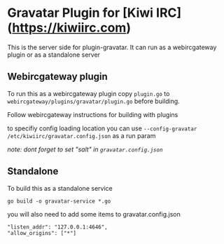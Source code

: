 # Gravatar Plugin for [Kiwi IRC] (https://kiwiirc.com)

This is the server side for plugin-gravatar. It can run as a webircgateway plugin or as a standalone server

## Webircgateway plugin

To run this as a webircgateway plugin copy `plugin.go` to `webircgateway/plugins/gravatar/plugin.go` before building.

Follow webircgateway instructions for building with plugins

to specifiy config loading location you can use `--config-gravatar /etc/kiwiirc/gravatar.config.json` as a run param

_note: dont forget to set "salt" in `gravatar.config.json`_

## Standalone

To build this as a standalone service

```
go build -o gravatar-service *.go
```

you will also need to add some items to gravatar.config.json

```
"listen_addr": "127.0.0.1:4646",
"allow_origins": ["*"]
```
